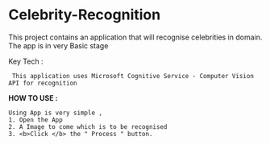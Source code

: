 # Celebrity-Recognition

<p>This project contains an application that will recognise celebrities in domain.
The app is in very Basic stage</p>

Key Tech : <p>``` This application uses Microsoft Cognitive Service - Computer Vision API for recognition``` </p>

<b>HOW TO USE : </b>

<p>

```Using App is very simple ,```<br>
```1. Open the App ```<br>
```2. A Image to come which is to be recognised``` <br>
```3. <b>Click </b> the " Process " button.```<br>
</p>
